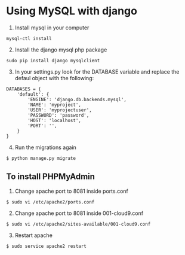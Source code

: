 # Using MySQL with django

1) Install mysql in your computer
```
mysql-ctl install
```

2) Install the django mysql php package 
```
sudo pip install django mysqlclient
```

3) In your settings.py look for the DATABASE variable and replace the defaul object with the following:
```
DATABASES = {
    'default': {
        'ENGINE': 'django.db.backends.mysql',
        'NAME': 'myproject',
        'USER': 'myprojectuser',
        'PASSWORD': 'password',
        'HOST': 'localhost',
        'PORT': '',
    }
}
```

4) Run the migrations again

```
$ python manage.py migrate
```

## To install PHPMyAdmin

1) Change apache port to 8081 inside ports.conf
```
$ sudo vi /etc/apache2/ports.conf                                                                                           
```
2) Change apache port to 8081 inside 001-cloud9.conf
```
$ sudo vi /etc/apache2/sites-available/001-cloud9.conf
```
3) Restart apache
```
$ sudo service apache2 restart
```


